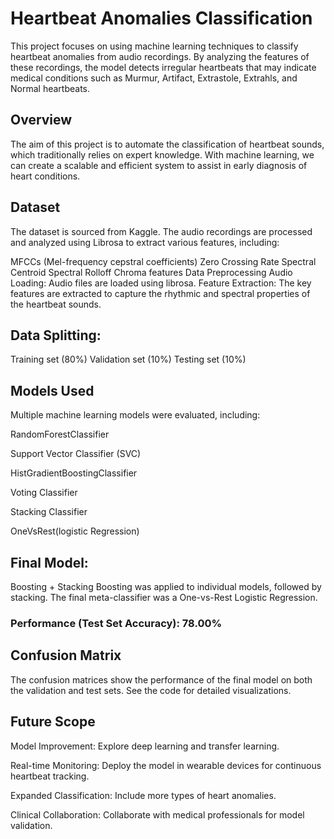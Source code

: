 # Heartbeat Anomalies Classification
This project focuses on using machine learning techniques to classify heartbeat anomalies from audio recordings. By analyzing the features of these recordings, the model detects irregular heartbeats that may indicate medical conditions such as Murmur, Artifact, Extrastole, Extrahls, and Normal heartbeats.

## Overview
The aim of this project is to automate the classification of heartbeat sounds, which traditionally relies on expert knowledge. With machine learning, we can create a scalable and efficient system to assist in early diagnosis of heart conditions.

## Dataset
The dataset is sourced from Kaggle. The audio recordings are processed and analyzed using Librosa to extract various features, including:

MFCCs (Mel-frequency cepstral coefficients)
Zero Crossing Rate
Spectral Centroid
Spectral Rolloff
Chroma features
Data Preprocessing
Audio Loading: Audio files are loaded using librosa.
Feature Extraction: The key features are extracted to capture the rhythmic and spectral properties of the heartbeat sounds.


## Data Splitting:
Training set (80%)
Validation set (10%)
Testing set (10%)

## Models Used
Multiple machine learning models were evaluated, including:

RandomForestClassifier

Support Vector Classifier (SVC)

HistGradientBoostingClassifier

Voting Classifier

Stacking Classifier 

OneVsRest(logistic Regression)

## Final Model: 
Boosting + Stacking
Boosting was applied to individual models, followed by stacking. The final meta-classifier was a One-vs-Rest Logistic Regression.

### Performance (Test Set Accuracy): 78.00%

## Confusion Matrix
The confusion matrices show the performance of the final model on both the validation and test sets. See the code for detailed visualizations.

## Future Scope
Model Improvement: Explore deep learning and transfer learning.

Real-time Monitoring: Deploy the model in wearable devices for continuous heartbeat tracking.

Expanded Classification: Include more types of heart anomalies.

Clinical Collaboration: Collaborate with medical professionals for model validation.
